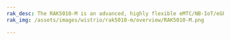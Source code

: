 ```yaml
---
rak_desc: The RAK5010-M is an advanced, highly flexible eMTC/NB-IoT/eGPRS tracker based on Quectel BG96 LTE Cat M1&NB1, with an integrated with GPS, and BLE for outdoor and indoor applications. It also has built-in sensors such as temperature and humidity, and motion. The MCU running the board is a Nordic nRF52840 microcontroller.
rak_img: /assets/images/wistrio/rak5010-m/overview/RAK5010-M.png

---
```


<rk-redirect to="/Product-Categories/WisTrio/RAK5010-M/Overview/" />